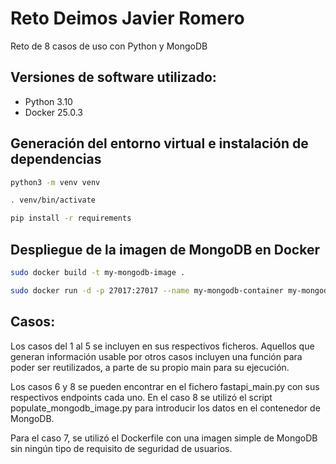 # Reto Deimos Javier Romero

Reto de 8 casos de uso con Python y MongoDB

## Versiones de software utilizado:

- Python 3.10
- Docker 25.0.3

## Generación del entorno virtual e instalación de dependencias
```bash
python3 -m venv venv

. venv/bin/activate

pip install -r requirements
```

## Despliegue de la imagen de MongoDB en Docker
```bash
sudo docker build -t my-mongodb-image .

sudo docker run -d -p 27017:27017 --name my-mongodb-container my-mongodb-image
```



## Casos:

Los casos del 1 al 5 se incluyen en sus respectivos ficheros. Aquellos que generan información usable por otros casos incluyen una función para poder ser reutilizados, a parte de su propio main para su ejecución.

Los casos 6 y 8 se pueden encontrar en el fichero fastapi_main.py con sus respectivos endpoints cada uno. En el caso 8 se utilizó el script populate_mongodb_image.py para introducir los datos en el contenedor de MongoDB.

Para el caso 7, se utilizó el Dockerfile con una imagen simple de MongoDB sin ningún tipo de requisito de seguridad de usuarios. 
